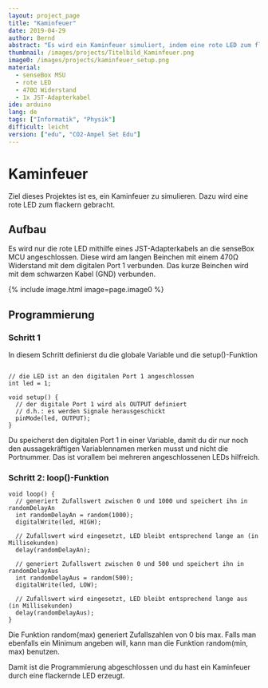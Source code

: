 ```yaml
---
layout: project_page
title: "Kaminfeuer"
date: 2019-04-29
author: Bernd
abstract: "Es wird ein Kaminfeuer simuliert, indem eine rote LED zum flackern gebracht wird."
thumbnail: /images/projects/Titelbild_Kaminfeuer.png
image0: /images/projects/kaminfeuer_setup.png
material:
  - senseBox MSU
  - rote LED
  - 470Ω Widerstand
  - 1x JST-Adapterkabel
ide: arduino
lang: de
tags: ["Informatik", "Physik"]
difficult: leicht
version: ["edu", "CO2-Ampel Set Edu"]
---
```


# Kaminfeuer

Ziel dieses Projektes ist es, ein Kaminfeuer zu simulieren. Dazu wird eine rote LED zum flackern gebracht.

## Aufbau

Es wird nur die rote LED mithilfe eines JST-Adapterkabels an die senseBox MCU angeschlossen. Diese wird am langen Beinchen mit einem 470Ω Widerstand mit dem digitalen Port 1 verbunden. Das kurze Beinchen wird mit dem schwarzen Kabel (GND) verbunden.

{% include image.html image=page.image0 %}

## Programmierung

### Schritt 1

In diesem Schritt definierst du die globale Variable und die setup()-Funktion

```arduino

// die LED ist an den digitalen Port 1 angeschlossen
int led = 1;

void setup() {
  // der digitale Port 1 wird als OUTPUT definiert
  // d.h.: es werden Signale herausgeschickt
  pinMode(led, OUTPUT);
}
```

Du speicherst den digitalen Port 1 in einer Variable, damit du dir nur noch den aussagekräftigen Variablennamen merken musst und nicht die Portnummer. Das ist vorallem bei mehreren angeschlossenen LEDs hilfreich.

### Schritt 2: loop()-Funktion

```arduino
void loop() {
  // generiert Zufallswert zwischen 0 und 1000 und speichert ihn in randomDelayAn
  int randomDelayAn = random(1000);
  digitalWrite(led, HIGH);

  // Zufallswert wird eingesetzt, LED bleibt entsprechend lange an (in Millisekunden)
  delay(randomDelayAn);

  // generiert Zufallswert zwischen 0 und 500 und speichert ihn in randomDelayAus
  int randomDelayAus = random(500);
  digitalWrite(led, LOW);

  // Zufallswert wird eingesetzt, LED bleibt entsprechend lange aus (in Millisekunden)
  delay(randomDelayAus);
}
```

Die Funktion random(max) generiert Zufallszahlen von 0 bis max. Falls man ebenfalls ein Minimum angeben will, kann man die Funktion random(min, max) benutzen.

Damit ist die Programmierung abgeschlossen und du hast ein Kaminfeuer durch eine flackernde LED erzeugt.

